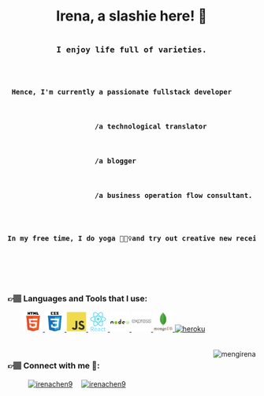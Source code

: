

<!--
### Hi there 👋
**mengirena/mengirena** is a ✨ _special_ ✨ repository because its `README.md` (this file) appears on your GitHub profile.

Here are some ideas to get you started:

- 🔭 I’m currently working on ...
- 🌱 I’m currently learning ...
- 👯 I’m looking to collaborate on ...
- 🤔 I’m looking for help with ...
- 💬 Ask me about ...
- 📫 How to reach me: ...
- 😄 Pronouns: ...
- ⚡ Fun fact: ...
-->
<h1 align="center">Irena, a slashie here! 🎉 </h1>

<pre>
<h3 align="center">I enjoy life full of varieties.</h3>

<h4> Hence, I'm currently a passionate fullstack developer</h4>
<h4>                     /a technological translator</h4>
<h4>                     /a blogger</h4>
<h4>                     /a business operation flow consultant. </h4>

<h4>In my free time, I do yoga 🧘🏻‍♀️and try out creative new receipes to improve my cooking skill 👩🏻‍🍳.</h4>

</pre>
<!--
<p align="left"> <img src="https://komarev.com/ghpvc/?username=a&label=Profile%20views&color=0e75b6&style=flat" alt="a" /> </p>

<p align="left"> <a href="https://github.com/ryo-ma/github-profile-trophy"><img src="https://github-profile-trophy.vercel.app/?username=a" alt="a" /></a> </p>

<p align="left"> <a href="https://twitter.com/a" target="blank"><img src="https://img.shields.io/twitter/follow/a?logo=twitter&style=for-the-badge" alt="a" /></a> </p>
-->
<br />

<h3 align="left">👉🏽 Languages and Tools that I use:</h3>
&emsp;&emsp;<span align="left"> 
  <a href="https://www.w3.org/html/" target="_blank"> <img src="https://raw.githubusercontent.com/devicons/devicon/master/icons/html5/html5-original-wordmark.svg" alt="html5" width="40" height="40"/> </a> 
  <a href="https://www.w3schools.com/css/" target="_blank"> <img src="https://raw.githubusercontent.com/devicons/devicon/master/icons/css3/css3-original-wordmark.svg" alt="css3" width="40" height="40"/> </a>
  <a href="https://developer.mozilla.org/en-US/docs/Web/JavaScript" target="_blank"> <img src="https://raw.githubusercontent.com/devicons/devicon/master/icons/javascript/javascript-original.svg" alt="javascript" width="40" height="40"/> </a> 
  <a href="https://reactjs.org/" target="_blank"> <img src="https://raw.githubusercontent.com/devicons/devicon/master/icons/react/react-original-wordmark.svg" alt="react" width="40" height="40"/> </a>
  <a href="https://nodejs.org" target="_blank"> <img src="https://raw.githubusercontent.com/devicons/devicon/master/icons/nodejs/nodejs-original-wordmark.svg" alt="nodejs" width="40" height="40"/> </a> 
  <a href="https://expressjs.com" target="_blank"> <img src="https://raw.githubusercontent.com/devicons/devicon/master/icons/express/express-original-wordmark.svg" alt="express" width="40" height="40"/> </a>   
  <a href="https://www.mongodb.com/" target="_blank"> <img src="https://raw.githubusercontent.com/devicons/devicon/master/icons/mongodb/mongodb-original-wordmark.svg" alt="mongodb" width="40" height="40"/> </a> 
  <a href="https://heroku.com" target="_blank"> <img src="https://www.vectorlogo.zone/logos/heroku/heroku-icon.svg" alt="heroku" width="40" height="40"/> </a>
</span>
<br />
<br />
<br />
<img align="right" src="https://github-readme-stats.vercel.app/api?username=mengirena&show_icons=true&locale=en" alt="mengirena" />

<!--<p align="right"><img align="center" src="https://github-readme-streak-stats.herokuapp.com/?user=mengirena&" alt="mengirena" /></p>
<p align="right">
  <img align="left" src="https://github-readme-stats.vercel.app/api/top-langs?username=mengirena&show_icons=true&locale=en&layout=compact" alt="mengirena" /></p>
-->
<h3 align="left">👉🏽 Connect with me 🙌:</h3>

&emsp;&emsp;&emsp;<a href="https://twitter.com/irenachen9" target="blank"><img align="center" src="http://i.imgur.com/wWzX9uB.png" alt="irenachen9"/></a>&emsp;
<a href="mailto:irena1009@gmail.com" target="blank"><img align="center" src="https://i.imgur.com/vltiL8c.png" alt="irenachen9"/></a>
</p>
